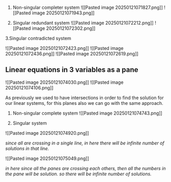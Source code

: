 
1. Non-singular completer system
![[Pasted image 20250121071827.png]]
![[Pasted image 20250121071943.png]]

2. Singular redundant system
![[Pasted image 20250121072212.png]]
![[Pasted image 20250121072302.png]]

3.Singular contradicted system

![[Pasted image 20250121072423.png]]
![[Pasted image 20250121072436.png]]
![[Pasted image 20250121072619.png]]

## Linear equations in 3 variables as a pane

![[Pasted image 20250121074030.png]]
![[Pasted image 20250121074106.png]]

As previously we used to have intersections in order to find the solution for our linear systems, for this planes also we can go with the same approach.

1. Non-singular complete system
![[Pasted image 20250121074743.png]]

2. Singular system

![[Pasted image 20250121074920.png]]

*since all are crossing in a single line, in here there will be infinite number of solutions in that line.*

![[Pasted image 20250121075049.png]]

*in here since all the panes are crossing each others, then all the numbers in the pane will be solution. so there will be infinite number of solutions.*


